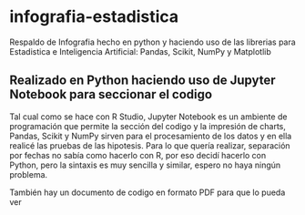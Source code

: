 # infografia-estadistica
Respaldo de Infografia hecho en python y haciendo uso de las librerias para Estadistica e Inteligencia Artificial: Pandas, Scikit, NumPy y Matplotlib

## Realizado en Python haciendo uso de Jupyter Notebook para seccionar el codigo
Tal cual como se hace con R Studio, Jupyter Notebook es un ambiente de programación que permite la sección del codigo y la impresión de charts, Pandas, Scikit y NumPy sirven para el procesamiento de los datos y en ella realicé las pruebas de las hipotesis. Para lo que quería realizar, separación por fechas no sabía como hacerlo con R, por eso decidí hacerlo con Python, pero la sintaxis es muy sencilla y similar, espero no haya ningún problema.

También hay un documento de codigo en formato PDF para que lo pueda ver

